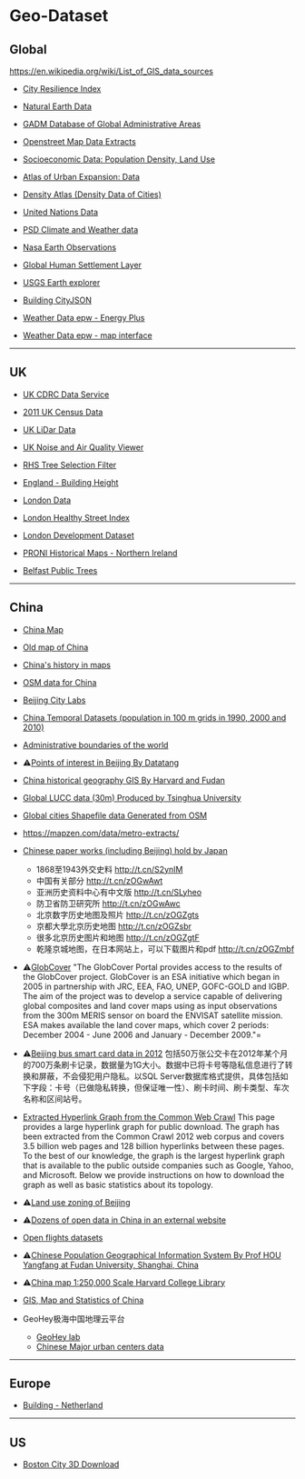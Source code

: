 # Geo-Dataset

## Global
https://en.wikipedia.org/wiki/List_of_GIS_data_sources
 
- [City Resilience Index](https://www.cityresilienceindex.org/#/city-profiles)
- [Natural Earth Data](http://www.naturalearthdata.com/)
- [GADM Database of Global Administrative Areas](http://www.gadm.org/) 
- [Openstreet Map Data Extracts](http://download.geofabrik.de/)
- [Socioeconomic Data: Population Density, Land Use](http://sedac.ciesin.columbia.edu/)
- [Atlas of Urban Expansion: Data](http://www.atlasofurbanexpansion.org/data)
- [Density Atlas (Density Data of Cities)](http://densityatlas.org/casestudies/profile.php?id=125)
- [United Nations Data](https://esa.un.org/unpd/wup/DataQuery/)
- [PSD Climate and Weather data](https://www.esrl.noaa.gov/psd/data/)
- [Nasa Earth Observations](https://neo.sci.gsfc.nasa.gov/)
- [Global Human Settlement Layer](https://ghsl.jrc.ec.europa.eu/index.php)
- [USGS Earth explorer](http://earthexplorer.usgs.gov/)
- [Building CityJSON](https://www.cityjson.org/datasets/)

- [Weather Data epw - Energy Plus](https://energyplus.net/)
- [Weather Data epw - map interface](https://www.ladybug.tools/epwmap/)
----

## UK
- [UK CDRC Data Service](https://data.cdrc.ac.uk/)
- [2011 UK Census Data](https://datashine.org.uk/)
- [UK LiDar Data](https://environment.data.gov.uk/DefraDataDownload/?Mode=survey)
- [UK Noise and Air Quality Viewer](http://extrium.co.uk/noiseviewer.html)
- [RHS Tree Selection Filter](https://www.rhs.org.uk/plants/trees)
- [England - Building Height](https://buildingheights.emu-analytics.net/)

- [London Data](https://data.london.gov.uk/dataset)
- [London Healthy Street Index](https://www.underscorestreets.com/the-healthy-streets-index)
- [London Development Dataset](https://maps.london.gov.uk/map/?ldd)

- [PRONI Historical Maps - Northern Ireland](https://apps2.spatialni.gov.uk/EduSocial/PRONIApplication/index.html)
- [Belfast Public Trees](http://queensub.maps.arcgis.com/apps/webappviewer/index.html?id=b8c2caf1800f472ab16a1b7637e7d0ba)

----
    
## China

- [China Map](http://worldmap.harvard.edu/chinamap/)
- [Old map of China](http://www.oldmapsonline.org/map/rumsey/1642.064)
- [China's history in maps](https://worldmap.harvard.edu/maps/china-history)
- [OSM data for China](http://download.geofabrik.de/asia/china.html#)
- [Beijing City Labs](https://www.beijingcitylab.com/data-released-1/data1-20/)
- [China Temporal Datasets (population in 100 m grids in 1990, 2000 and 2010)](https://dataverse.harvard.edu/dataset.xhtml?persistentId=doi:10.7910/DVN/8HHUDG)
- [Administrative boundaries of the world](http://www.gadm.org)
- :warning:[Points of interest in Beijing By Datatang](http://www.datatang.com/data/44484)
- [China historical geography GIS By Harvard and Fudan](http://www.fas.harvard.edu/~chgis/data/chgis/downloads/v4/datasets/index.html)
- [Global LUCC data (30m) Produced by Tsinghua University](http://data.ess.tsinghua.edu.cn/)
- [Global cities Shapefile data Generated from OSM](http://download.bbbike.org/osm/bbbike/)
- https://mapzen.com/data/metro-extracts/
- [Chinese paper works (including Beijing) hold by Japan](http://t.cn/zOGZgts)
  - 1868至1943外交史料 http://t.cn/S2ynIM 
  - 中国有关部分 http://t.cn/zOGwAwt 
  - 亚洲历史资料中心有中文版 http://t.cn/SLyheo 
  - 防卫省防卫研究所 http://t.cn/zOGwAwc 
  - 北京数字历史地图及照片 http://t.cn/zOGZgts 
  - 京都大學北京历史地图 http://t.cn/zOGZsbr
  - 很多北京历史图片和地图 http://t.cn/zOGZgtF
  - 乾隆京城地图，在日本网站上，可以下载图片和pdf http://t.cn/zOGZmbf
 
- :warning:[GlobCover](http://due.esrin.esa.int/globcover/)
"The GlobCover Portal provides access to the results of the GlobCover project.
GlobCover is an ESA initiative which began in 2005 in partnership with JRC, EEA, FAO, UNEP, GOFC-GOLD and IGBP. The aim of the project was to develop a service capable of delivering global composites and land cover maps using as input observations from the 300m MERIS sensor on board the ENVISAT satellite mission. ESA makes available the land cover maps, which cover 2 periods: December 2004 - June 2006 and January - December 2009."=
 
- :warning:[Beijing bus smart card data in 2012](http://www.datatang.com/data/42120)
包括50万张公交卡在2012年某个月的700万条刷卡记录，数据量为1G大小。数据中已将卡号等隐私信息进行了转换和屏蔽，不会侵犯用户隐私。以SQL Server数据库格式提供，具体包括如下字段：卡号（已做隐私转换，但保证唯一性）、刷卡时间、刷卡类型、车次名称和区间站号。
 
- [Extracted Hyperlink Graph from the Common Web Crawl](http://webdatacommons.org/hyperlinkgraph/)
This page provides a large hyperlink graph for public download. The graph has been extracted from the Common Crawl 2012 web corpus and covers 3.5 billion web pages and 128 billion hyperlinks between these pages. To the best of our knowledge, the graph is the largest hyperlink graph that is available to the public outside companies such as Google, Yahoo, and Microsoft. Below we provide instructions on how to download the graph as well as basic statistics about its topology.
 
- :warning:[Land use zoning of Beijing](http://www.bjdata.gov.cn/tabid/93/Default.aspx?did=186)
- :warning:[Dozens of open data in China in an external website](http://djchina.org/2013/11/24/open-data-source/)
- [Open flights datasets](http://www.openflights.org/data.html)
- :warning:[Chinese Population Geographical Information System By Prof HOU Yangfang at Fudan University, Shanghai, China](http://cpgis.fudan.edu.cn/cpgis/default.asp)
- :warning:[China map 1:250,000 Scale Harvard College Library](http://hcl.harvard.edu/libraries/maps/collections/series_indices/China_Index.html)
- [GIS, Map and Statistics of China](https://guides.lib.umich.edu/c.php?g=283152&p=1886395)

- GeoHey极海中国地理云平台
  - [GeoHey lab](https://www.geohey.com/site/lab)
  - [Chinese Major urban centers data](https://www.geohey.com/portal/dataviz/2ef6b66a08da4103ae81b6a715fbaae9)

---
## Europe
- [Building - Netherland](https://3dbag.nl/en/viewer)

---
## US
- [Boston City 3D Download](http://www.bostonplans.org/3d-data-maps/3d-smart-model/3d-data-download)
